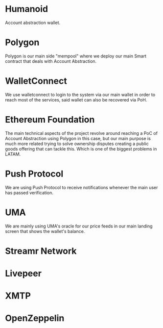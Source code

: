 # Humanoid
Account abstraction wallet.


# Polygon 
Polygon is our main side "mempool" where we deploy our main Smart contract that deals with Account Abstraction.

# WalletConnect

We use walletconnect to login to the system via our main wallet in order to reach most of the services, said wallet can also be recovered via PoH.

# Ethereum Foundation

The main technical aspects of the project revolve around reaching a PoC of Account Abstraction using Polygon in this case, but our main purpose is much more related trying to solve ownership disputes creating a public goods offering that can tackle this. Which is one of the biggest problems in LATAM.

# Push Protocol

We are using Push Protocol to receive notifications whenever the main user has passed verification.

# UMA
We are mainly using UMA's oracle for our price feeds in our main landing screen that shows the wallet's balance.

# Streamr Network

# Livepeer

# XMTP

# OpenZeppelin
